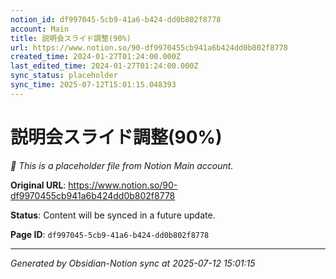 ```yaml
---
notion_id: df997045-5cb9-41a6-b424-dd0b802f8778
account: Main
title: 説明会スライド調整(90%)
url: https://www.notion.so/90-df9970455cb941a6b424dd0b802f8778
created_time: 2024-01-27T01:24:00.000Z
last_edited_time: 2024-01-27T01:24:00.000Z
sync_status: placeholder
sync_time: 2025-07-12T15:01:15.048393
---
```


# 説明会スライド調整(90%)

*🔄 This is a placeholder file from Notion Main account.*

**Original URL**: https://www.notion.so/90-df9970455cb941a6b424dd0b802f8778

**Status**: Content will be synced in a future update.

**Page ID**: `df997045-5cb9-41a6-b424-dd0b802f8778`

---

*Generated by Obsidian-Notion sync at 2025-07-12 15:01:15*
